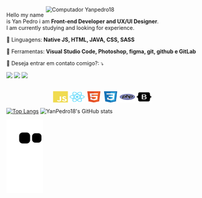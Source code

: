 <img src="https://www.alura.com.br/assets/img/imersoes/carreira-tech/submarino-recorte-2-red.1598018822.png" min-width="400px" max-width="400px" width="400px" align="right" alt="Computador Yanpedro18">

<p align="left"> 
 Hello my name is Yan Pedro i am <strong>Front-end Developer and UX/UI Designer</strong>.<br>
I am currently studying and looking for experience.
</p>

<p align="left">
  🦄 Linguagens: <strong>Native JS, HTML, JAVA, CSS, SASS</strong>
</p>

<p align="left">
  💼 Ferramentas: <strong>Visual Studio Code, Photoshop, figma, git, github e GitLab </strong>
</p>

<p align="left">
  💌 Deseja entrar em contato comigo?: ⤵️
</p>

<p align="left">
  <a href="leitebr14@gmail.com" alt="Gmail">
  <img src="https://img.shields.io/badge/-Gmail-FF0000?style=flat-square&labelColor=FF0000&logo=gmail&logoColor=white&link=" /></a>

  <a href="www.linkedin.com/in/yanpedro18" alt="Linkedin">
  <img src="https://img.shields.io/badge/-Linkedin-0e76a8?style=flat-square&logo=Linkedin&logoColor=white&link=" /></a>

  <a href="https://www.instagram.com/nayflag20/" alt="Instagram">
  <img src="https://img.shields.io/badge/-Instagram-DF0174?style=flat-square&labelColor=DF0174&logo=instagram&logoColor=white&"/></a>
</p>  

<div align="center">
<div style="display: inline_block"><br>
  <img align="center" alt="Formando-Js" height="30" width="40" src="https://raw.githubusercontent.com/devicons/devicon/master/icons/javascript/javascript-plain.svg">
  <img align="center" alt="Formando-React" height="30" width="40" src="https://raw.githubusercontent.com/devicons/devicon/master/icons/react/react-original.svg">
  <img align="center" alt="Formando -HTML" height="30" width="40" src="https://raw.githubusercontent.com/devicons/devicon/master/icons/html5/html5-original.svg">
  <img align="center" alt="Formando-CSS" height="30" width="40" src="https://raw.githubusercontent.com/devicons/devicon/master/icons/css3/css3-original.svg">
  <img align="center" alt="Formando-CSS" height="30" width="40" src="https://raw.githubusercontent.com/devicons/devicon/master/icons/php/php-original.svg">
  <img align="center" alt="Formando-CSS" height="30" width="40" src="https://raw.githubusercontent.com/devicons/devicon/master/icons/bootstrap/bootstrap-plain.svg">
</div>
 </div>
 
 [![Top Langs](https://github-readme-stats.vercel.app/api/top-langs/?username=YanPedro18&langs_count=7)](https://github.com/anuraghazra/github-readme-stats)
![YanPedro18's GitHub stats](https://github-readme-stats.vercel.app/api?username=YanPedro18&show_icons=true&count_private=true&include_all_commits=true)

![snake gif](https://github.com/Formandodev/Formandodev/blob/output/github-contribution-grid-snake.svg)
